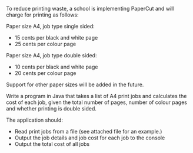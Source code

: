 To reduce printing waste, a school is implementing PaperCut and will charge for printing as follows:

Paper size A4, job type single sided:
  * 15 cents per black and white page 
  * 25 cents per colour page

Paper size A4, job type double sided:
  * 10 cents per black and white page 
  * 20 cents per colour page

Support for other paper sizes will be added in the future.

Write a program in Java that takes a list of A4 print jobs and calculates the cost of each job, given the total number of pages, number of colour pages and whether printing is double sided.

The application should:
  * Read print jobs from a file (see attached file for an example.)
  * Output the job details and job cost for each job to the console
  * Output the total cost of all jobs


